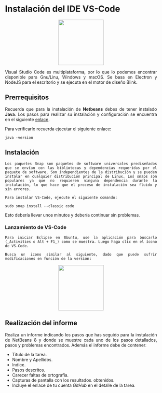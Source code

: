 <div align="justify">

# Instalación del IDE VS-Code

<div align="center">
  <img src="https://jpexposito.com/wp-content/uploads/2021/02/vsc-trans-1019x1024.png" width="150px">
</div>

  Visual Studio Code es multiplataforma, por lo que lo podemos encontrar disponible para Gnu/Linu, Windows y macOS. Se basa en Electron y NodeJS para el escritorio y se ejecuta en el motor de diseño Blink.

## Prerrequisitos

  Recuerda que para la instalación de __Netbeans__ debes de tener instalado __Java__. Los pasos para realizar su instalación y configuración se encuentra en el siguiente [enlace](tarea-jdk.md).

  Para verificarlo recuerda ejecutar el siguiente enlace:

  ```console
  java -version
  ```

## Instalación

    Los paquetes Snap son paquetes de software universales prediseñados que se envían con las bibliotecas y dependencias requeridas por el paquete de software. Son independientes de la distribución y se pueden instalar en cualquier distribución principal de Linux. Los snaps son populares ya que no requieren ninguna dependencia durante la instalación, lo que hace que el proceso de instalación sea fluido y sin errores.

    Para instalar VS-Code, ejecute el siguiente comando:

```console
sudo snap install --classic code
```

   Esto debería llevar unos minutos y debería continuar sin problemas.

   ### Lanzamiento de VS-Code

    Para iniciar Eclipse en Ubuntu, use la aplicación para buscarlo (_Activities o Alt + F1_) como se muestra. Luego haga clic en el ícono de VS-Code.

    Busca un icono similar al siguiente, dado que puede sufrir modificaciones en función de la versión:

  <div align="center">
    <img src="https://jpexposito.com/wp-content/uploads/2021/02/vsc-trans-1019x1024.png" width="150px">
  </div>


  ## Realización del informe

  Realiza un informe indicando los pasos que has seguido para la instalación de NetBeans 8 y donde se muestre cada uno de los pasos detallados, pasos y problemas encontrados.
  Además el informe debe de contener:
   - Titulo de la tarea.
   - Nombre y Apellidos.
   - Indice.
   - Pasos descritos.
   - Carecer faltas de ortografía.
   - Capturas de pantalla con los resultados. obtenidos.
   - Incluye el enlace de tu cuenta _GitHub_ en el detalle de la tarea.

  </div>

